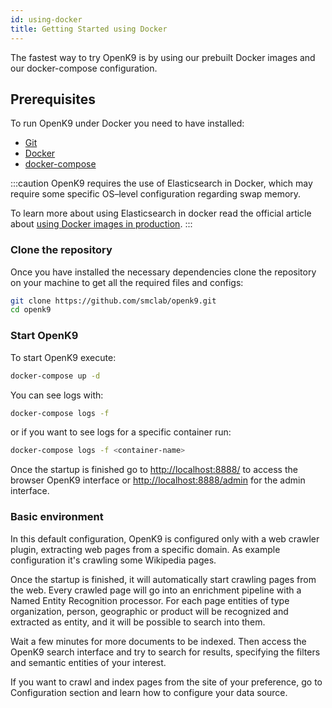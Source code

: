 ```yaml
---
id: using-docker
title: Getting Started using Docker
---
```


The fastest way to try OpenK9 is by using our prebuilt Docker images and our docker-compose configuration.

## Prerequisites

To run OpenK9 under Docker you need to have installed:

- [Git](https://git-scm.com/)
- [Docker](https://www.docker.com/)
- [docker-compose](https://docs.docker.com/compose/)

:::caution
OpenK9 requires the use of Elasticsearch in Docker, which may require some specific OS–level configuration regarding swap memory.

To learn more about using Elasticsearch in docker read the official article about [using Docker images in production](https://www.elastic.co/guide/en/elasticsearch/reference/current/docker.html#docker-prod-prerequisites).
:::

### Clone the repository

Once you have installed the necessary dependencies clone the repository on your machine to get all the required files and configs:

```bash
git clone https://github.com/smclab/openk9.git
cd openk9
```

### Start OpenK9

To start OpenK9 execute:

```bash
docker-compose up -d
```

You can see logs with:

```bash
docker-compose logs -f
```

or if you want to see logs for a specific container run:

```bash
docker-compose logs -f <container-name>
```

Once the startup is finished go to [http://localhost:8888/](http://localhost:8888/) to access the browser OpenK9 interface or [http://localhost:8888/admin](http://localhost:8888/admin) for the admin interface.

### Basic environment

In this default configuration, OpenK9 is configured only with a web crawler plugin, extracting web pages from a specific domain. As example configuration it's crawling some Wikipedia pages.

Once the startup is finished, it will automatically start crawling pages from the web. Every crawled page will go into an enrichment pipeline with a Named Entity Recognition processor. For each page entities of type organization, person, geographic or product will be recognized and extracted as entity, and it will be possible to search into them.

Wait a few minutes for more documents to be indexed. Then access the OpenK9 search interface and try to search for results, specifying the filters and semantic entities of your interest.

If you want to crawl and index pages from the site of your preference, go to Configuration section and learn how to configure your data source.
